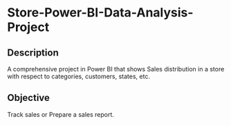 # Store-Power-BI-Data-Analysis-Project

## Description

A comprehensive project in Power BI that shows Sales distribution in a store with respect to categories, customers, states, etc.

## Objective

Track sales or Prepare a sales report.
